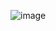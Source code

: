 ![image](https://user-images.githubusercontent.com/79367259/179390035-433a9bab-7318-4478-b447-6679f02286d4.png)

